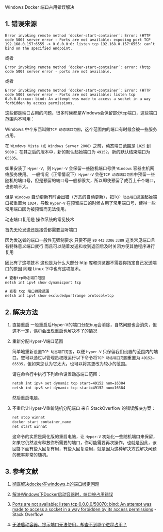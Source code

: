 Windows Docker 端口占用错误解决

## 1. 错误来源

```
Error invoking remote method ‘docker-start-container’: Error: (HTTP code 500) server error - Ports are not available: exposing port TCP 192.168.0.157:6555 -> 0.0.0.0:0: listen tcp 192.168.0.157:6555: can’t bind on the specified endpoint.
```

或者

```
Error invoking remote method ‘docker-start-container’: error: (http code 500) server error - ports are not available.
```

或者

```
Error invoking remote method ‘docker-start-container’: Error: (HTTP code 500) server error - Ports are not available: listen tcp 0.0.0.0:xxxx: bind: An attempt was made to access a socket in a way forbidden by access permissions.
```

这些都是端口占用的问题，很多时候都是Windows会保留部分tcp端口，这些端口范围内不可用：

Windows 中个东西叫做`TCP 动态端口范围`，这个范围内的端口有时候会被一些服务占用。

在 `Windows Vista（或 Windows Server 2008）`之前，动态端口范围是 `1025` 到 `5000`；
在其之后的版本中，新的默认起始端口为 `49152`，新的默认结束端口为 `65535`。

如果安装了 `Hyper-V`，则 `Hyper-V` 会保留一些随机端口号供 `Windows` 容器主机网络服务使用。
一般情况（正常情况下）`Hyper-V` 会在`TCP 动态端口范围`中预留一些随机的端口号，但是预留的端口号一般都很大，所以即使预留了成百上千个端口，也影响不大。

但是 `Windows` 自动更新有时会出错（万恶的自动更新），把`TCP 动态端口范围`起始端口被重置为 `1024`，导致 `Hyper-V` 在预留端口的时候占用了常用端口号，使得一些常用端口因为被预留而无法使用。

动态端口复用是 操作系统的常见技术

首先无论发送还是接受都需要监听端口

因为发送者的端口一般性无强制要求 只要不是 `80` `443` `3306` `3389` 这类常见端口且有特殊意义端口就行 而且可以随着发送和收到返回后及时关闭方便其他程序进行复用

因此有了这项技术 这也是为什么大部分 http 库和浏览器不需要你指定自己发送端口的原因
同理 Linux 下中也有这项技术。

```bat
# 查看tcp动态端口范围
netsh int ipv4 show dynamicport tcp

# 查看 tcp 端口排除范围
netsh int ipv4 show excludedportrange protocol=tcp
```

## 2. 解决方法
1. 直接重启
    一般重启后Hyper-V的端口分配bug会消除，自然问题也会消失，但这不一定，偶尔会出现重启也解决不了的情况

2. 重新分配Hyper-V端口范围

    简单地重新设置`TCP 动态端口范围`，以便 `Hyper-V` 只保留我们设置的范围内的端口。您可以通过以管理员权限运行以下命令将`TCP 动态端口范围`重置为 `49152–65535`，但如果您认为它太大，也可以将其更改为较小的范围。

    请在命令行中执行下列命令设置动态端口范围：

    ```bat
    netsh int ipv4 set dynamic tcp start=49152 num=16384
    netsh int ipv6 set dynamic tcp start=49152 num=16384
    ```

    然后重启电脑。

3. 不重启让Hyper-V重新随机分配端口
    来自 StackOverflow 的错误解决方案：

    ```bat
    net stop winnat
    docker start container_name
    net start winnat
    ```

    这命令的实质是简化版的重启电脑，让 `Hyper-V` 初始化一些随机端口来保留，如果它仍然没有释放你所需要的端口，你可能需要再次操作。也就是因此，该回答下面有些人回复有用，有些人回复没用，就是因为这种解决方式解决问题的概率非常的随机。

## 3. 参考文献
1. [彻底解决docker在windows上的端口绑定问题](https://cloud.tencent.com/developer/article/2168217)

2. [解决Windows下Docker启动容器时，端口被占用错误](https://www.cnblogs.com/uncmd/p/16056993.html)

3. [Ports are not available: listen tcp 0.0.0.0/50070: bind: An attempt was made to access a socket in a way forbidden by its access permissions](https://stackoverflow.com/questions/65272764/ports-are-not-available-listen-tcp-0-0-0-0-50070-bind-an-attempt-was-made-to) - Stack Overflow

4. [无法启动容器，提示端口无法使用，却查不到哪个进程占用？](https://blog.csdn.net/qq_35996394/article/details/127664847)